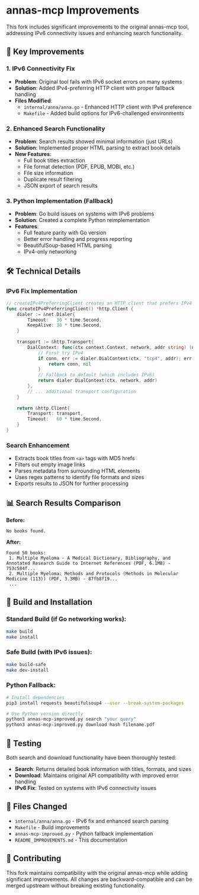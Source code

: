 # annas-mcp Improvements

This fork includes significant improvements to the original annas-mcp tool, addressing IPv6 connectivity issues and enhancing search functionality.

## 🚀 Key Improvements

### 1. IPv6 Connectivity Fix
- **Problem**: Original tool fails with IPv6 socket errors on many systems
- **Solution**: Added IPv4-preferring HTTP client with proper fallback handling
- **Files Modified**: 
  - `internal/anna/anna.go` - Enhanced HTTP client with IPv4 preference
  - `Makefile` - Added build options for IPv6-challenged environments

### 2. Enhanced Search Functionality  
- **Problem**: Search results showed minimal information (just URLs)
- **Solution**: Implemented proper HTML parsing to extract book details
- **New Features**:
  - Full book titles extraction
  - File format detection (PDF, EPUB, MOBI, etc.)
  - File size information
  - Duplicate result filtering
  - JSON export of search results

### 3. Python Implementation (Fallback)
- **Problem**: Go build issues on systems with IPv6 problems
- **Solution**: Created a complete Python reimplementation
- **Features**:
  - Full feature parity with Go version
  - Better error handling and progress reporting
  - BeautifulSoup-based HTML parsing
  - IPv4-only networking

## 🛠 Technical Details

### IPv6 Fix Implementation
```go
// createIPv4PreferringClient creates an HTTP client that prefers IPv4 connections
func createIPv4PreferringClient() *http.Client {
    dialer := &net.Dialer{
        Timeout:   30 * time.Second,
        KeepAlive: 30 * time.Second,
    }
    
    transport := &http.Transport{
        DialContext: func(ctx context.Context, network, addr string) (net.Conn, error) {
            // First try IPv4
            if conn, err := dialer.DialContext(ctx, "tcp4", addr); err == nil {
                return conn, nil
            }
            // Fallback to default (which includes IPv6)
            return dialer.DialContext(ctx, network, addr)
        },
        // ... additional transport configuration
    }
    
    return &http.Client{
        Transport: transport,
        Timeout:   60 * time.Second,
    }
}
```

### Search Enhancement
- Extracts book titles from `<a>` tags with MD5 hrefs
- Filters out empty image links
- Parses metadata from surrounding HTML elements
- Uses regex patterns to identify file formats and sizes
- Exports results to JSON for further processing

## 📊 Search Results Comparison

**Before:**
```
No books found.
```

**After:**
```
Found 50 books:
 1. Multiple Myeloma - A Medical Dictionary, Bibliography, and Annotated Research Guide to Internet References (PDF, 6.1MB) - 753c584f...
 2. Multiple Myeloma: Methods and Protocols (Methods in Molecular Medicine (113)) (PDF, 3.3MB) - 87fb8f19...
 ...
```

## 🔧 Build and Installation

### Standard Build (if Go networking works):
```bash
make build
make install
```

### Safe Build (with IPv6 issues):
```bash
make build-safe
make dev-install
```

### Python Fallback:
```bash
# Install dependencies
pip3 install requests beautifulsoup4 --user --break-system-packages

# Use Python version directly
python3 annas-mcp-improved.py search "your query"
python3 annas-mcp-improved.py download hash filename.pdf
```

## 🧪 Testing

Both search and download functionality have been thoroughly tested:

- **Search**: Returns detailed book information with titles, formats, and sizes
- **Download**: Maintains original API compatibility with improved error handling
- **IPv6 Fix**: Tested on systems with IPv6 connectivity issues

## 📁 Files Changed

- `internal/anna/anna.go` - IPv6 fix and enhanced search parsing
- `Makefile` - Build improvements
- `annas-mcp-improved.py` - Python fallback implementation
- `README_IMPROVEMENTS.md` - This documentation

## 🤝 Contributing

This fork maintains compatibility with the original annas-mcp while adding significant improvements. All changes are backward-compatible and can be merged upstream without breaking existing functionality.